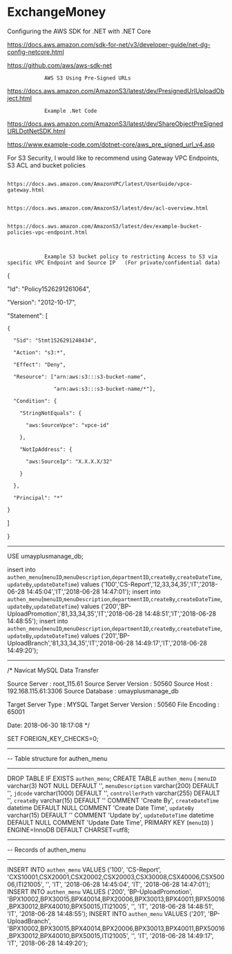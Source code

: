 # ExchangeMoney
Configuring the AWS SDK for .NET with .NET Core

https://docs.aws.amazon.com/sdk-for-net/v3/developer-guide/net-dg-config-netcore.html

https://github.com/aws/aws-sdk-net

 

                AWS S3 Using Pre-Signed URLs

https://docs.aws.amazon.com/AmazonS3/latest/dev/PresignedUrlUploadObject.html

 

                Example .Net Code

https://docs.aws.amazon.com/AmazonS3/latest/dev/ShareObjectPreSignedURLDotNetSDK.html

https://www.example-code.com/dotnet-core/aws_pre_signed_url_v4.asp

 

For S3 Security, I would like to recommend using  Gateway VPC Endpoints, S3 ACL and bucket policies     

                                https://docs.aws.amazon.com/AmazonVPC/latest/UserGuide/vpce-gateway.html

                                https://docs.aws.amazon.com/AmazonS3/latest/dev/acl-overview.html

                                https://docs.aws.amazon.com/AmazonS3/latest/dev/example-bucket-policies-vpc-endpoint.html

 

                Example S3 bucket policy to restricting Access to S3 via  specific VPC Endpoint and Source IP   (For private/confidential data)

{

  "Id": "Policy1526291261064",

  "Version": "2012-10-17",

  "Statement": [

    {

      "Sid": "Stmt1526291248434",

      "Action": "s3:*",

      "Effect": "Deny",

      "Resource": ["arn:aws:s3:::s3-bucket-name",

                   "arn:aws:s3:::s3-bucket-name/*"],

      "Condition": {

        "StringNotEquals": {

          "aws:SourceVpce": "vpce-id"

        },

        "NotIpAddress": {

          "aws:SourceIp": "X.X.X.X/32"

        }

      },

      "Principal": "*"

    }

  ]

}

---------------



USE umayplusmanage_db;

insert into `authen_menu`(`menuID`,`menuDescription`,`departmentID`,`createBy`,`createDateTime`,`updateBy`,`updateDateTime`) values ('100','CS-Report','12,33,34,35','IT','2018-06-28 14:45:04','IT','2018-06-28 14:47:01');
insert into `authen_menu`(`menuID`,`menuDescription`,`departmentID`,`createBy`,`createDateTime`,`updateBy`,`updateDateTime`) values ('200','BP-UploadPromotion','81,33,34,35','IT','2018-06-28 14:48:51','IT','2018-06-28 14:48:55');
insert into `authen_menu`(`menuID`,`menuDescription`,`departmentID`,`createBy`,`createDateTime`,`updateBy`,`updateDateTime`) values ('201','BP-UploadBranch','81,33,34,35','IT','2018-06-28 14:49:17','IT','2018-06-28 14:49:20');

-------------------------

/*
Navicat MySQL Data Transfer

Source Server         : root_115.61
Source Server Version : 50560
Source Host           : 192.168.115.61:3306
Source Database       : umayplusmanage_db

Target Server Type    : MYSQL
Target Server Version : 50560
File Encoding         : 65001

Date: 2018-06-30 18:17:08
*/

SET FOREIGN_KEY_CHECKS=0;

-- ----------------------------
-- Table structure for authen_menu
-- ----------------------------
DROP TABLE IF EXISTS `authen_menu`;
CREATE TABLE `authen_menu` (
  `menuID` varchar(3) NOT NULL DEFAULT '',
  `menuDescription` varchar(200) DEFAULT '',
  `jdcode` varchar(1000) DEFAULT '',
  `controllerPath` varchar(255) DEFAULT '',
  `createBy` varchar(15) DEFAULT '' COMMENT 'Create By',
  `createDateTime` datetime DEFAULT NULL COMMENT 'Create Date Time',
  `updateBy` varchar(15) DEFAULT '' COMMENT 'Update by',
  `updateDateTime` datetime DEFAULT NULL COMMENT 'Update Date Time',
  PRIMARY KEY (`menuID`)
) ENGINE=InnoDB DEFAULT CHARSET=utf8;

-- ----------------------------
-- Records of authen_menu
-- ----------------------------
INSERT INTO `authen_menu` VALUES ('100', 'CS-Report', 'CXS10001,CSX20001,CSX20002,CSX20003,CSX30008,CSX40006,CSX50006,ITI21005', '', 'IT', '2018-06-28 14:45:04', 'IT', '2018-06-28 14:47:01');
INSERT INTO `authen_menu` VALUES ('200', 'BP-UploadPromotion', 'BPX10002,BPX30015,BPX40014,BPX20006,BPX30013,BPX40011,BPX50016,BPX30012,BPX40010,BPX50015,ITI21005', '', 'IT', '2018-06-28 14:48:51', 'IT', '2018-06-28 14:48:55');
INSERT INTO `authen_menu` VALUES ('201', 'BP-UploadBranch', 'BPX10002,BPX30015,BPX40014,BPX20006,BPX30013,BPX40011,BPX50016,BPX30012,BPX40010,BPX50015,ITI21005', '', 'IT', '2018-06-28 14:49:17', 'IT', '2018-06-28 14:49:20');

